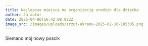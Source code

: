 ```yaml
---
title: Najlepsze miejsca na organizację urodzin dla dziecka
author: Ja autor
date: 2025-04-06T16:42:08.022Z
image_src: /images/uploads/zrzut-ekranu-2025-02-16-185305.png
---
```

S﻿iemano mój nowy poscik